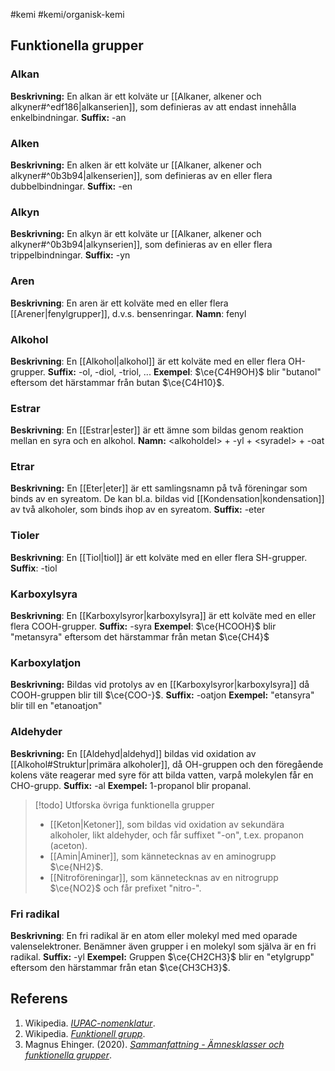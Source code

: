 #kemi #kemi/organisk-kemi

## Funktionella grupper
### Alkan
**Beskrivning:** En alkan är ett kolväte ur [[Alkaner, alkener och alkyner#^edf186|alkanserien]], som definieras av att endast innehålla enkelbindningar.
**Suffix:** -an
### Alken
**Beskrivning:** En alken är ett kolväte ur [[Alkaner, alkener och alkyner#^0b3b94|alkenserien]], som definieras av en eller flera dubbelbindningar.
**Suffix:** -en
### Alkyn
**Beskrivning:** En alkyn är ett kolväte ur [[Alkaner, alkener och alkyner#^0b3b94|alkynserien]], som definieras av en eller flera trippelbindningar.
**Suffix:** -yn
### Aren
**Beskrivning**: En aren är ett kolväte med en eller flera [[Arener|fenylgrupper]], d.v.s. bensenringar.
**Namn**: fenyl
### Alkohol
**Beskrivning**: En [[Alkohol|alkohol]] är ett kolväte med en eller flera OH-grupper.
**Suffix:** -ol, -diol, -triol, ...
**Exempel**: $\ce{C4H9OH}$ blir "butanol" eftersom det härstammar från butan $\ce{C4H10}$.
### Estrar
**Beskrivning**: En [[Estrar|ester]] är ett ämne som bildas genom reaktion mellan en syra och en alkohol.
**Namn:** \<alkoholdel\> + -yl + \<syradel\> + -oat
### Etrar
**Beskrivning:** En [[Eter|eter]] är ett samlingsnamn på två föreningar som binds av en syreatom. De kan bl.a. bildas vid [[Kondensation|kondensation]] av två alkoholer, som binds ihop av en syreatom.
**Suffix:** -eter
### Tioler
**Beskrivning**: En [[Tiol|tiol]] är ett kolväte med en eller flera SH-grupper.
**Suffix**: -tiol
### Karboxylsyra
**Beskrivning**: En [[Karboxylsyror|karboxylsyra]] är ett kolväte med en eller flera COOH-grupper.
**Suffix:** -syra
**Exempel**: $\ce{HCOOH}$ blir "metansyra" eftersom det härstammar från metan $\ce{CH4}$
### Karboxylatjon
**Beskrivning:** Bildas vid protolys av en [[Karboxylsyror|karboxylsyra]] då COOH-gruppen blir till $\ce{COO-}$.
**Suffix:** -oatjon
**Exempel:** "etansyra" blir till en "etanoatjon"
### Aldehyder
**Beskrivning:** En [[Aldehyd|aldehyd]] bildas vid oxidation av [[Alkohol#Struktur|primära alkoholer]], då OH-gruppen och den föregående kolens väte reagerar med syre för att bilda vatten, varpå molekylen får en CHO-grupp.
**Suffix:** -al
**Exempel:** 1-propanol blir propanal.

> [!todo] Utforska övriga funktionella grupper
> - [[Keton|Ketoner]], som bildas vid oxidation av sekundära alkoholer, likt aldehyder, och får suffixet "-on", t.ex. propanon (aceton).
> - [[Amin|Aminer]], som kännetecknas av en aminogrupp $\ce{NH2}$.
> - [[Nitroföreningar]], som kännetecknas av en nitrogrupp $\ce{NO2}$ och får prefixet "nitro-".
### Fri radikal
**Beskrivning**: En fri radikal är en atom eller molekyl med med oparade valenselektroner. Benämner även grupper i en molekyl som själva är en fri radikal.
**Suffix:** -yl
**Exempel:** Gruppen $\ce{CH2CH3}$ blir en "etylgrupp" eftersom den härstammar från etan $\ce{CH3CH3}$.
## Referens
1. Wikipedia. *[IUPAC-nomenklatur](https://sv.wikipedia.org/wiki/IUPAC-nomenklatur)*.
2. Wikipedia. *[Funktionell grupp](https://sv.wikipedia.org/wiki/Funktionell_grupp)*.
3. Magnus Ehinger. (2020). *[Sammanfattning - Ämnesklasser och funktionella grupper](https://youtu.be/BD1D89zmmmo)*.
